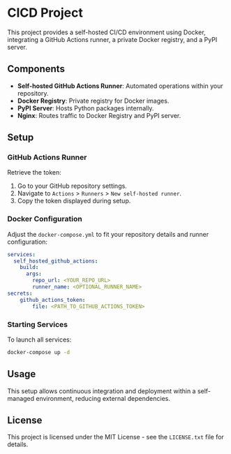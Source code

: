 # CICD Project

This project provides a self-hosted CI/CD environment using Docker, integrating a GitHub Actions runner, a private Docker registry, and a PyPI server.

## Components

- **Self-hosted GitHub Actions Runner**: Automated operations within your repository.
- **Docker Registry**: Private registry for Docker images.
- **PyPI Server**: Hosts Python packages internally.
- **Nginx**: Routes traffic to Docker Registry and PyPI server.

## Setup

### GitHub Actions Runner

Retrieve the token:
1. Go to your GitHub repository settings.
2. Navigate to `Actions` > `Runners` > `New self-hosted runner`.
3. Copy the token displayed during setup.

### Docker Configuration

Adjust the `docker-compose.yml` to fit your repository details and runner configuration:
```yaml
services:
  self_hosted_github_actions:
    build:
      args:
        repo_url: <YOUR_REPO_URL>
        runner_name: <OPTIONAL_RUNNER_NAME>
secrets:
    github_actions_token:
        file: <PATH_TO_GITHUB_ACTIONS_TOKEN>
```

### Starting Services

To launch all services:
```bash
docker-compose up -d
```

## Usage

This setup allows continuous integration and deployment within a self-managed environment, reducing external dependencies.

## License

This project is licensed under the MIT License - see the `LICENSE.txt` file for details.